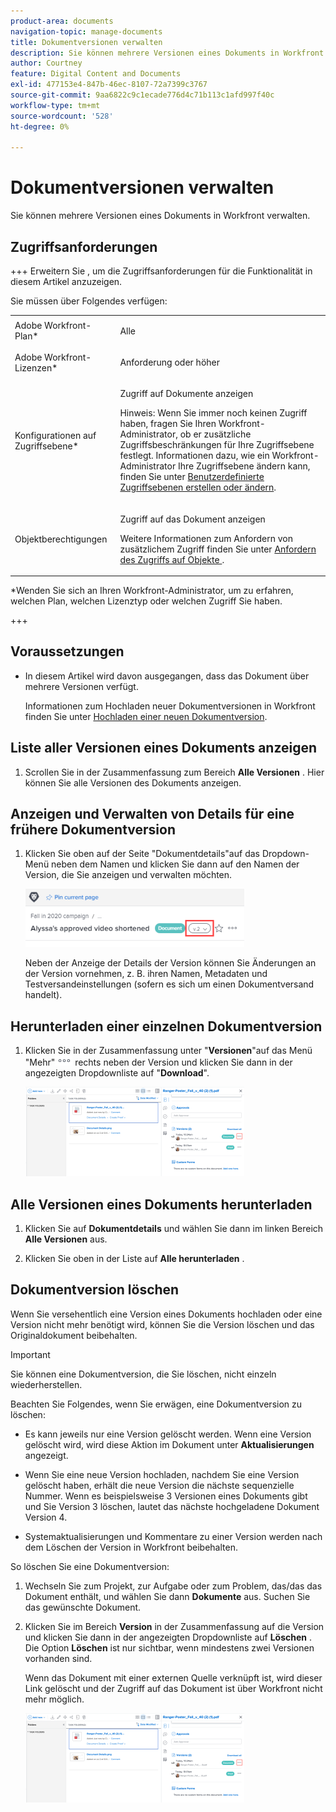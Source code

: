 ```yaml
---
product-area: documents
navigation-topic: manage-documents
title: Dokumentversionen verwalten
description: Sie können mehrere Versionen eines Dokuments in Workfront verwalten.
author: Courtney
feature: Digital Content and Documents
exl-id: 477153e4-847b-46ec-8107-72a7399c3767
source-git-commit: 9aa6822c9c1ecade776d4c71b113c1afd997f40c
workflow-type: tm+mt
source-wordcount: '528'
ht-degree: 0%

---
```


# Dokumentversionen verwalten

Sie können mehrere Versionen eines Dokuments in Workfront verwalten.

## Zugriffsanforderungen

+++ Erweitern Sie , um die Zugriffsanforderungen für die Funktionalität in diesem Artikel anzuzeigen.

Sie müssen über Folgendes verfügen:

<table style="table-layout:auto"> 
 <col> 
 <col> 
 <tbody> 
  <tr> 
   <td role="rowheader">Adobe Workfront-Plan*</td> 
   <td> <p> Alle</p> </td> 
  </tr> 
  <tr> 
   <td role="rowheader">Adobe Workfront-Lizenzen*</td> 
   <td> <p>Anforderung oder höher</p> </td> 
  </tr> 
  <tr> 
   <td role="rowheader">Konfigurationen auf Zugriffsebene*</td> 
   <td> <p>Zugriff auf Dokumente anzeigen</p> <p>Hinweis: Wenn Sie immer noch keinen Zugriff haben, fragen Sie Ihren Workfront-Administrator, ob er zusätzliche Zugriffsbeschränkungen für Ihre Zugriffsebene festlegt. Informationen dazu, wie ein Workfront-Administrator Ihre Zugriffsebene ändern kann, finden Sie unter <a href="../../administration-and-setup/add-users/configure-and-grant-access/create-modify-access-levels.md" class="MCXref xref">Benutzerdefinierte Zugriffsebenen erstellen oder ändern</a>.</p> </td> 
  </tr> 
  <tr> 
   <td role="rowheader">Objektberechtigungen</td> 
   <td> <p>Zugriff auf das Dokument anzeigen</p> <p>Weitere Informationen zum Anfordern von zusätzlichem Zugriff finden Sie unter <a href="../../workfront-basics/grant-and-request-access-to-objects/request-access.md" class="MCXref xref">Anfordern des Zugriffs auf Objekte </a>.</p> </td> 
  </tr> 
 </tbody> 
</table>

&#42;Wenden Sie sich an Ihren Workfront-Administrator, um zu erfahren, welchen Plan, welchen Lizenztyp oder welchen Zugriff Sie haben.

+++

## Voraussetzungen

* In diesem Artikel wird davon ausgegangen, dass das Dokument über mehrere Versionen verfügt.

  Informationen zum Hochladen neuer Dokumentversionen in Workfront finden Sie unter [Hochladen einer neuen Dokumentversion](../../documents/managing-documents/upload-new-document-version.md).

## Liste aller Versionen eines Dokuments anzeigen

1. Scrollen Sie in der Zusammenfassung zum Bereich **Alle Versionen** . Hier können Sie alle Versionen des Dokuments anzeigen.

## Anzeigen und Verwalten von Details für eine frühere Dokumentversion

1. Klicken Sie oben auf der Seite &quot;Dokumentdetails&quot;auf das Dropdown-Menü neben dem Namen und klicken Sie dann auf den Namen der Version, die Sie anzeigen und verwalten möchten.

   ![](assets/version-drop-dn-doc-dtls-nwe-350x93.png)

   Neben der Anzeige der Details der Version können Sie Änderungen an der Version vornehmen, z. B. ihren Namen, Metadaten und Testversandeinstellungen (sofern es sich um einen Dokumentversand handelt).

## Herunterladen einer einzelnen Dokumentversion

1. Klicken Sie in der Zusammenfassung unter &quot;**Versionen**&quot;auf das Menü &quot;Mehr&quot;![](assets/more-icon.png) rechts neben der Version und klicken Sie dann in der angezeigten Dropdownliste auf &quot;**Download**&quot;.

   ![](assets/more-versions-350x143.png)

## Alle Versionen eines Dokuments herunterladen

1. Klicken Sie auf **Dokumentdetails** und wählen Sie dann im linken Bereich **Alle Versionen** aus.

1. Klicken Sie oben in der Liste auf **Alle herunterladen** .

## Dokumentversion löschen

Wenn Sie versehentlich eine Version eines Dokuments hochladen oder eine Version nicht mehr benötigt wird, können Sie die Version löschen und das Originaldokument beibehalten.

>[!IMPORTANT]
>
>Sie können eine Dokumentversion, die Sie löschen, nicht einzeln wiederherstellen.

Beachten Sie Folgendes, wenn Sie erwägen, eine Dokumentversion zu löschen:

* Es kann jeweils nur eine Version gelöscht werden. Wenn eine Version gelöscht wird, wird diese Aktion im Dokument unter **Aktualisierungen** angezeigt.
* Wenn Sie eine neue Version hochladen, nachdem Sie eine Version gelöscht haben, erhält die neue Version die nächste sequenzielle Nummer. Wenn es beispielsweise 3 Versionen eines Dokuments gibt und Sie Version 3 löschen, lautet das nächste hochgeladene Dokument Version 4.
* Systemaktualisierungen und Kommentare zu einer Version werden nach dem Löschen der Version in Workfront beibehalten.

  <!--
  <li data-mc-conditions="QuicksilverOrClassic.Draft mode">Deleting a document version in Workfront does not delete the Proof version.&nbsp;</li>
  -->

So löschen Sie eine Dokumentversion:

1. Wechseln Sie zum Projekt, zur Aufgabe oder zum Problem, das/das das Dokument enthält, und wählen Sie dann **Dokumente** aus. Suchen Sie das gewünschte Dokument.
1. Klicken Sie im Bereich **Version** in der Zusammenfassung auf die Version und klicken Sie dann in der angezeigten Dropdownliste auf **Löschen** . Die Option **Löschen** ist nur sichtbar, wenn mindestens zwei Versionen vorhanden sind.

   Wenn das Dokument mit einer externen Quelle verknüpft ist, wird dieser Link gelöscht und der Zugriff auf das Dokument ist über Workfront nicht mehr möglich.

   ![](assets/more-versions-350x143.png)

